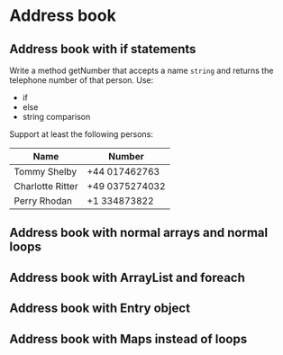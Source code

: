 # Address book

## Address book with if statements

Write a method getNumber that accepts a name `string` and returns the telephone number of that person.
Use: 
- if
- else
- string comparison

Support at least the following persons:

Name | Number
-----|-------
Tommy Shelby|+44 017462763
Charlotte Ritter|+49 0375274032
Perry Rhodan | +1 334873822


## Address book with normal arrays and normal loops
## Address book with ArrayList and foreach
## Address book with Entry object
## Address book with Maps instead of loops


